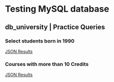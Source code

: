# Testing MySQL database

## db_university | Practice Queries

### Select students born in 1990

[JSON Results](results/query1.json)

### Courses with more than 10 Credits

[JSON Results](results/query2.json)